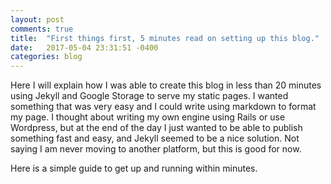```yaml
---
layout: post
comments: true
title:  "First things first, 5 minutes read on setting up this blog."
date:   2017-05-04 23:31:51 -0400
categories: blog
---
```

Here I will explain how I was able to create this blog in less than 20 minutes using Jekyll
and Google Storage to serve my static pages. I wanted something that was very easy and I could write using markdown to format my page. I thought about writing my own engine using Rails or use Wordpress, but at the end of the day I just wanted to be able to publish something fast and easy, and Jekyll seemed to be a nice solution. Not saying I am never moving to another platform, but this is good for now.

Here is a simple guide to get up and running within minutes.

